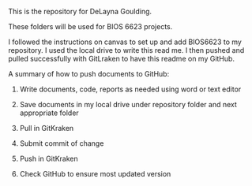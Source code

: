 This is the repository for DeLayna Goulding. 


These folders will be used for BIOS 6623 projects.


I followed the instructions on canvas to set up and add BIOS6623 to my repository. I used the local drive to write this read me. I then pushed and pulled successfully with GitLraken to have this readme on my GitHub. 


A summary of how to push documents to GitHub:

  1. Write documents, code, reports as needed using word or text editor

  2. Save documents in my local drive under repository folder and next appropriate folder

  3. Pull in GitKraken

  4. Submit commit of change

  5. Push in GitKraken

  6. Check GitHub to ensure most updated version
	 